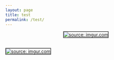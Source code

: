 ```yaml
---
layout: page
title: test
permalink: /test/
---
```

<style>
img {
  border: 2px solid #555;
}
</style>

<div style="text-align: center;">
<p><a href="https://publicdocuments.sth.nhs.uk/pil1352.pdf"><img src="https://i.imgur.com/qnNHKYR.jpg" title="source: imgur.com" /></p>
</div>
<br>

<img src="https://i.imgur.com/nC4U9Ja.jpg" title="source: imgur.com" />
